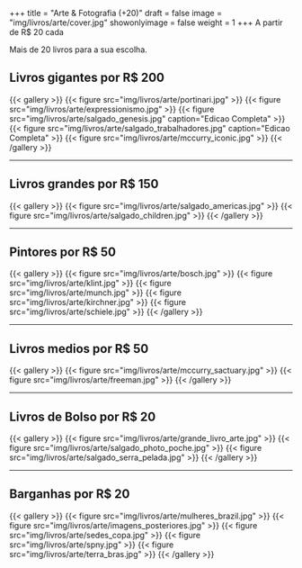 +++
title = "Arte & Fotografia (+20)"
draft = false
image = "img/livros/arte/cover.jpg"
showonlyimage = false
weight = 1
+++
A partir de <span class="price">R$ 20</span> cada
</br>

Mais de 20 livros para a sua escolha.
<!--more-->

## Livros gigantes por R$ 200

{{< gallery >}}
	{{< figure src="img/livros/arte/portinari.jpg" >}}
	{{< figure src="img/livros/arte/expressionismo.jpg" >}}
	{{< figure src="img/livros/arte/salgado_genesis.jpg" caption="Edicao Completa" >}}
	{{< figure src="img/livros/arte/salgado_trabalhadores.jpg" caption="Edicao Completa" >}}
	{{< figure src="img/livros/arte/mccurry_iconic.jpg" >}}
{{< /gallery >}}

---

## Livros grandes por R$ 150

{{< gallery >}}
	{{< figure src="img/livros/arte/salgado_americas.jpg" >}}
	{{< figure src="img/livros/arte/salgado_children.jpg" >}}
{{< /gallery >}}

---

## Pintores por R$ 50

{{< gallery >}}
	{{< figure src="img/livros/arte/bosch.jpg" >}}
	{{< figure src="img/livros/arte/klint.jpg" >}}
	{{< figure src="img/livros/arte/munch.jpg" >}}
	{{< figure src="img/livros/arte/kirchner.jpg" >}}
	{{< figure src="img/livros/arte/schiele.jpg" >}}
{{< /gallery >}}

---

## Livros medios por R$ 50

{{< gallery >}}
	{{< figure src="img/livros/arte/mccurry_sactuary.jpg" >}}
	{{< figure src="img/livros/arte/freeman.jpg" >}}
{{< /gallery >}}

---

## Livros de Bolso por R$ 20

{{< gallery >}}
	{{< figure src="img/livros/arte/grande_livro_arte.jpg" >}}
	{{< figure src="img/livros/arte/salgado_photo_poche.jpg" >}}
	{{< figure src="img/livros/arte/salgado_serra_pelada.jpg" >}}
{{< /gallery >}}

---

## Barganhas por R$ 20

{{< gallery >}}
	{{< figure src="img/livros/arte/mulheres_brazil.jpg" >}}
	{{< figure src="img/livros/arte/imagens_posteriores.jpg" >}}
	{{< figure src="img/livros/arte/sedes_copa.jpg" >}}
	{{< figure src="img/livros/arte/spny.jpg" >}}
	{{< figure src="img/livros/arte/terra_bras.jpg" >}}
{{< /gallery >}}

